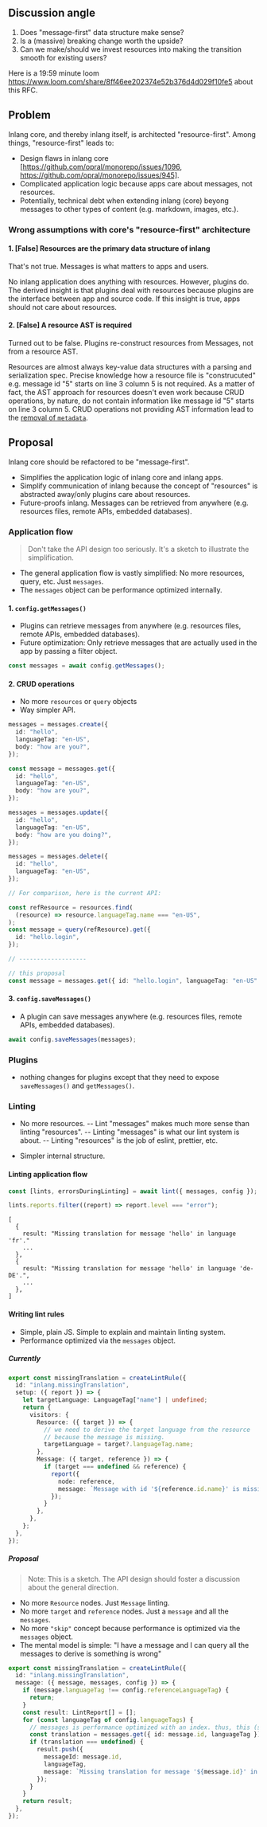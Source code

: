 ## Discussion angle

1. Does "message-first" data structure make sense?
2. Is a (massive) breaking change worth the upside?
3. Can we make/should we invest resources into making the transition smooth for existing users?

Here is a 19:59 minute loom https://www.loom.com/share/8ff46ee202374e52b376d4d029f10fe5 about this RFC.

## Problem

Inlang core, and thereby inlang itself, is architected "resource-first". Among things, "resource-first" leads to:

- Design flaws in inlang core [https://github.com/opral/monorepo/issues/1096, https://github.com/opral/monorepo/issues/945].
- Complicated application logic because apps care about messages, not resources.
- Potentially, technical debt when extending inlang (core) beyong messages to other types of content (e.g. markdown, images, etc.).

### Wrong assumptions with core's "resource-first" architecture

#### 1. [False] Resources are the primary data structure of inlang

That's not true. Messages is what matters to apps and users.

No inlang application does anything with resources. However, plugins do. The derived insight is that plugins deal with resources because plugins are the interface between app and source code. If this insight is true, apps should not care about resources.

#### 2. [False] A resource AST is required

Turned out to be false. Plugins re-construct resources from Messages, not from a resource AST.

Resources are almost always key-value data structures with a parsing and serialization spec. Precise knowledge how a resource file is "construcuted" e.g. message id "5" starts on line 3 column 5 is not required. As a matter of fact, the AST approach for resources doesn't even work because CRUD operations, by nature, do not contain information like message id "5" starts on line 3 column 5. CRUD operations not providing AST information lead to the [removal of `metadata`](https://github.com/opral/monorepo/issues/945).

## Proposal

Inlang core should be refactored to be "message-first".

- Simplifies the application logic of inlang core and inlang apps.
- Simplify communication of inlang because the concept of "resources" is abstracted away/only plugins care about resources.
- Future-proofs inlang. Messages can be retrieved from anywhere (e.g. resources files, remote APIs, embedded databases).

### Application flow

> Don't take the API design too seriously. It's a sketch to illustrate the simplification.

- The general application flow is vastly simplified: No more resources, query, etc. Just `messages`.
- The `messages` object can be performance optimized internally.

#### 1. `config.getMessages()`

- Plugins can retrieve messages from anywhere (e.g. resources files, remote APIs, embedded databases).
- Future optimization: Only retrieve messages that are actually used in the app by passing a filter object.

```ts
const messages = await config.getMessages();
```

#### 2. CRUD operations

- No more `resources` or `query` objects
- Way simpler API.

```ts
messages = messages.create({
  id: "hello",
  languageTag: "en-US",
  body: "how are you?",
});

const message = messages.get({
  id: "hello",
  languageTag: "en-US",
  body: "how are you?",
});

messages = messages.update({
  id: "hello",
  languageTag: "en-US",
  body: "how are you doing?",
});

messages = messages.delete({
  id: "hello",
  languageTag: "en-US",
});
```

```ts
// For comparison, here is the current API:

const refResource = resources.find(
  (resource) => resource.languageTag.name === "en-US",
);
const message = query(refResource).get({
  id: "hello.login",
});

// -------------------

// this proposal
const message = messages.get({ id: "hello.login", languageTag: "en-US" });
```

#### 3. `config.saveMessages()`

- A plugin can save messages anywhere (e.g. resources files, remote APIs, embedded databases).

```ts
await config.saveMessages(messages);
```

### Plugins

- nothing changes for plugins except that they need to expose `saveMessages()` and `getMessages()`.

### Linting

- No more resources.
  -- Lint "messages" makes much more sense than linting "resources".
  -- Linting "messages" is what our lint system is about.
  -- Linting "resources" is the job of eslint, prettier, etc.

- Simpler internal structure.

#### Linting application flow

```ts
const [lints, errorsDuringLinting] = await lint({ messages, config });

lints.reports.filter((report) => report.level === "error");
```

```
[
  {
    result: "Missing translation for message 'hello' in language 'fr'."
    ...
  },
  {
    result: "Missing translation for message 'hello' in language 'de-DE'.",
    ...
  },
]

```

#### Writing lint rules

- Simple, plain JS. Simple to explain and maintain linting system.
- Performance optimized via the `messages` object.

##### Currently

```ts
export const missingTranslation = createLintRule({
  id: "inlang.missingTranslation",
  setup: ({ report }) => {
    let targetLanguage: LanguageTag["name"] | undefined;
    return {
      visitors: {
        Resource: ({ target }) => {
          // we need to derive the target language from the resource
          // because the message is missing.
          targetLanguage = target?.languageTag.name;
        },
        Message: ({ target, reference }) => {
          if (target === undefined && reference) {
            report({
              node: reference,
              message: `Message with id '${reference.id.name}' is missing for '${targetLanguage}'.`,
            });
          }
        },
      },
    };
  },
});
```

##### Proposal

> Note: This is a sketch. The API design should foster a discussion about the general direction.

- No more `Resource` nodes. Just `Message` linting.
- No more `target` and `reference` nodes. Just a `message` and all the `messages`.
- No more `"skip"` concept because performance is optimized via the `messages` object.
- The mental model is simple: "I have a message and I can query all the messages to derive is something is wrong"

```ts
export const missingTranslation = createLintRule({
  id: "inlang.missingTranslation",
  message: ({ message, messages, config }) => {
    if (message.languageTag !== config.referenceLanguageTag) {
      return;
    }
    const result: LintReport[] = [];
    for (const languageTag of config.languageTags) {
      // messages is performance optimized with an index. thus, this (should be) fast.
      const translation = messages.get({ id: message.id, languageTag });
      if (translation === undefined) {
        result.push({
          messageId: message.id,
          languageTag,
          message: `Missing translation for message '${message.id}' in language '${languageTag}'.`,
        });
      }
    }
    return result;
  },
});
```

